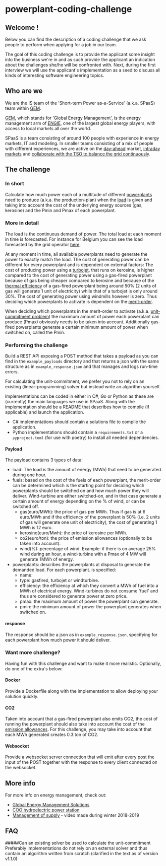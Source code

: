 # powerplant-coding-challenge

## Welcome !

Below you can find the description of a coding challenge that we ask people to perform when applying
for a job in our team.

The goal of this coding challenge is to provide the applicant some insight into the business we're in and
as such provide the applicant an indication about the challenges she/he will be confronted with. Next, during the
first interview we will use the applicant's implementation as a seed to discuss all kinds of 
interesting software engineering topics.  

## Who are we 

We are the IS team of the 'Short-term Power as-a-Service' (a.k.a. SPaaS) team within [GEM](https://gems.engie.com/).

[GEM](https://gems.engie.com/), which stands for 'Global Energy Management', is the 
energy management arm of [ENGIE](https://www.engie.com/), one of the largest global energy players, 
with access to local markets all over the world.  

SPaaS is a team consisting of around 100 people with experience in energy markets, IT and
modeling. In smaller teams consisting of a mix of people with different experiences, we are active on
the [day-ahead](https://en.wikipedia.org/wiki/European_Power_Exchange#Day-ahead_markets) market, 
[intraday markets](https://en.wikipedia.org/wiki/European_Power_Exchange#Intraday_markets) and
[collaborate with the TSO to balance the grid continuously](https://en.wikipedia.org/wiki/Transmission_system_operator#Electricity_market_operations).


## The challenge

### In short
Calculate how much power each of a multitude of different [powerplants](https://en.wikipedia.org/wiki/Power_station) need 
to produce (a.k.a. the production-plan) when the [load](https://en.wikipedia.org/wiki/Load_profile) is given
and taking into account the cost of the underlying energy sources (gas,  kerosine) and the Pmin and Pmax of each powerplant.

### More in detail

The load is the continuous demand of power. The total load at each moment in time is forecasted. For instance
for Belgium you can see the load forecasted by the grid operator [here](https://www.elia.be/en/grid-data/load-and-load-forecasts).

At any moment in time, all available powerplants need to generate the power to exactly match the load.
The cost of generating power can be different for every powerplant and is dependent on external factors:
The cost of producing power using a [turbojet](https://en.wikipedia.org/wiki/Gas_turbine#Industrial_gas_turbines_for_power_generation), 
that runs on kerosine, is higher compared to the cost of generating power 
using a gas-fired powerplant because of gas being cheaper compared to kerosine and because of the 
[thermal efficiency](https://en.wikipedia.org/wiki/Thermal_efficiency) of a gas-fired powerplant being around
50% (2 units of gas will generate 1 unit of electricity) while that of a turbojet is only around 30%.
The cost of generating power using windmills however is zero. Thus deciding which powerplants to
activate is dependent on the [merit-order](https://en.wikipedia.org/wiki/Merit_order).

When deciding which powerplants in the merit-order to activate 
(a.k.a. [unit-commitment problem](https://en.wikipedia.org/wiki/Unit_commitment_problem_in_electrical_power_production)) 
the maximum amount of power each powerplant can produce (Pmax) obviously needs to be taken into account. 
Additionally gas-fired powerplants generate a certain minimum amount of power when switched on, called the Pmin. 


### Performing the challenge

Build a REST API exposing a POST method that takes a payload as you can find in the `example_payloads` directory
and that returns a json with the same structure as in `example_response.json` and that manages and logs
run-time errors.

For calculating the unit-commitment, we prefer you not to rely on an existing (linear-programming) solver but
instead write an algorithm yourself.

Implementations can be coded in either in C#, Go or Python as these are (currently) the main languages we use in SPaaS.
Along with the implementation should be a README that describes how to compile (if applicable) and launch the application.

- C# implementations should contain a solutions file to compile the application. 
- Python implementations should contain
a `requirements.txt` or a `pyproject.toml` (for use with poetry) to install all needed dependencies.

#### Payload

The payload contains 3 types of data:
 - load: The load is the amount of energy (MWh) that need to be generated during one hour.
 - fuels: based on the cost of the fuels of each powerplant, the merit-order can be determined which is the starting
 point for deciding which powerplants should be switched on and how much power they will deliver.
 Wind-turbine are either switched-on, and in that case generate a certain amount of energy 
 depending on the % of wind, or can be switched off. 
   - gas(euro/MWh): the price of gas per MWh. Thus if gas is at 6 euro/MWh and if the efficiency of the powerplant is 50%
   (i.e. 2 units of gas will generate one unit of electricity), the cost of generating 1 MWh is 12 euro.
   - kerosine(euro/Mwh): the price of kerosine per MWh.
   - co2(euro/ton): the price of emission allowances (optionally to be taken into account).
   - wind(%): percentage of wind. Example: if there is on average 25% wind during an hour, a wind-turbine 
   with a Pmax of 4 MW will generate 1MWh of energy.
 - powerplants: describes the powerplants at disposal to generate the demanded load. For each powerplant.
 is specified:
   - name:
   - type: gasfired, turbojet or windturbine.
   - efficiency: the efficiency at which they convert a MWh of fuel into a MWh of electrical energy.
   Wind-turbines do not consume 'fuel' and thus are considered to generate power at zero price.
   - pmax: the maximum amount of power the powerplant can generate.
   - pmin: the minimum amount of power the powerplant generates when switched on. 

#### response

The response should be a json as in `example_response.json`, specifying for each powerplant how much 
power it should deliver.

### Want more challenge?

Having fun with this challenge and want to make it more realistic. Optionally, do one of the extra's below:

#### Docker

Provide a Dockerfile along with the implementation to allow deploying your solution quickly.

#### CO2

Taken into account that a gas-fired powerplant also emits CO2, the cost of running the powerplant should
also take into account the cost of the [emission allowances](https://en.wikipedia.org/wiki/Carbon_emission_trading).
For this challenge, you may take into account that each MWh generated creates 0.3 ton of CO2. 

#### Websocket

Provide a websocket server connection that will emit after every post the input of the POST together with
the response to every client connected on the websocket.

## More info

For more info on energy management, check out:

 - [Global Energy Management Solutions](https://www.youtube.com/watch?v=SAop0RSGdHM)
 - [COO hydroelectric power station](https://www.youtube.com/watch?v=edamsBppnlg)
 - [Management of supply](https://www.youtube.com/watch?v=eh6IIQeeX3c) - video made during winter 2018-2019

## FAQ

#####Can an existing solver be used to calculate the unit-commitment
Preferably implementations do not rely on an external solver and thus contain an algorithm written
from scratch (clarified in the text as of version v1.1.0)
